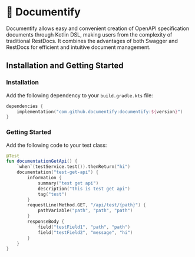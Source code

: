 # 📝 Documentify
Documentify allows easy and convenient creation of OpenAPI specification documents through Kotlin DSL, making users from the complexity of traditional RestDocs. 
It combines the advantages of both Swagger and RestDocs for efficient and intuitive document management.

## Installation and Getting Started
### Installation
Add the following dependency to your `build.gradle.kts` file:
```kotlin
dependencies {
    implementation("com.github.documentify:documentify:${version}")
}
```

### Getting Started
Add the following code to your test class:
```kotlin
@Test
fun documentationGetApi() {
    `when`(testService.test()).thenReturn("hi")
    documentation("test-get-api") {
        information {
            summary("test get api")
            description("this is test get api")
            tag("test")
        }
        requestLine(Method.GET, "/api/test/{path}") {
            pathVariable("path", "path", "path")
        }
        responseBody {
            field("testField1", "path", "path")
            field("testField2", "message", "hi")
        }
    }
}
```
